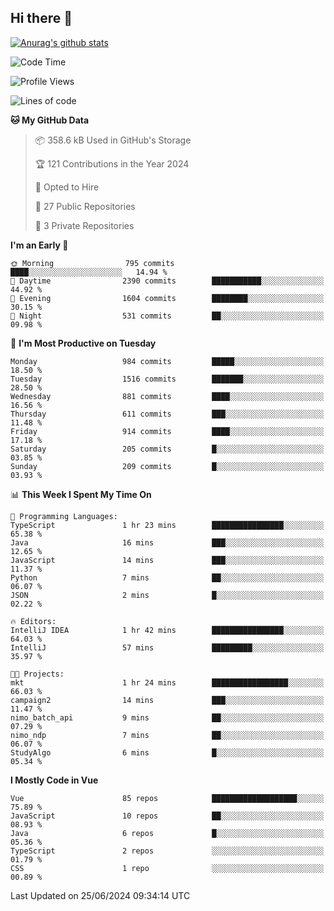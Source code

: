 ## Hi there 👋

[![Anurag's github stats](https://github-readme-stats.vercel.app/api?username=Songwonseok)](https://github.com/anuraghazra/github-readme-stats)



<!--START_SECTION:waka-->
![Code Time](http://img.shields.io/badge/Code%20Time-2%2C867%20hrs%2046%20mins-blue)

![Profile Views](http://img.shields.io/badge/Profile%20Views-0-blue)

![Lines of code](https://img.shields.io/badge/From%20Hello%20World%20I%27ve%20Written-34.8%20million%20lines%20of%20code-blue)

**🐱 My GitHub Data** 

> 📦 358.6 kB Used in GitHub's Storage 
 > 
> 🏆 121 Contributions in the Year 2024
 > 
> 💼 Opted to Hire
 > 
> 📜 27 Public Repositories 
 > 
> 🔑 3 Private Repositories 
 > 
**I'm an Early 🐤** 

```text
🌞 Morning                795 commits         ████░░░░░░░░░░░░░░░░░░░░░   14.94 % 
🌆 Daytime                2390 commits        ███████████░░░░░░░░░░░░░░   44.92 % 
🌃 Evening                1604 commits        ████████░░░░░░░░░░░░░░░░░   30.15 % 
🌙 Night                  531 commits         ██░░░░░░░░░░░░░░░░░░░░░░░   09.98 % 
```
📅 **I'm Most Productive on Tuesday** 

```text
Monday                   984 commits         █████░░░░░░░░░░░░░░░░░░░░   18.50 % 
Tuesday                  1516 commits        ███████░░░░░░░░░░░░░░░░░░   28.50 % 
Wednesday                881 commits         ████░░░░░░░░░░░░░░░░░░░░░   16.56 % 
Thursday                 611 commits         ███░░░░░░░░░░░░░░░░░░░░░░   11.48 % 
Friday                   914 commits         ████░░░░░░░░░░░░░░░░░░░░░   17.18 % 
Saturday                 205 commits         █░░░░░░░░░░░░░░░░░░░░░░░░   03.85 % 
Sunday                   209 commits         █░░░░░░░░░░░░░░░░░░░░░░░░   03.93 % 
```


📊 **This Week I Spent My Time On** 

```text
💬 Programming Languages: 
TypeScript               1 hr 23 mins        ████████████████░░░░░░░░░   65.38 % 
Java                     16 mins             ███░░░░░░░░░░░░░░░░░░░░░░   12.65 % 
JavaScript               14 mins             ███░░░░░░░░░░░░░░░░░░░░░░   11.37 % 
Python                   7 mins              ██░░░░░░░░░░░░░░░░░░░░░░░   06.07 % 
JSON                     2 mins              █░░░░░░░░░░░░░░░░░░░░░░░░   02.22 % 

🔥 Editors: 
IntelliJ IDEA            1 hr 42 mins        ████████████████░░░░░░░░░   64.03 % 
IntelliJ                 57 mins             █████████░░░░░░░░░░░░░░░░   35.97 % 

🐱‍💻 Projects: 
mkt                      1 hr 24 mins        █████████████████░░░░░░░░   66.03 % 
campaign2                14 mins             ███░░░░░░░░░░░░░░░░░░░░░░   11.47 % 
nimo_batch_api           9 mins              ██░░░░░░░░░░░░░░░░░░░░░░░   07.29 % 
nimo_ndp                 7 mins              ██░░░░░░░░░░░░░░░░░░░░░░░   06.07 % 
StudyAlgo                6 mins              █░░░░░░░░░░░░░░░░░░░░░░░░   05.34 % 
```

**I Mostly Code in Vue** 

```text
Vue                      85 repos            ███████████████████░░░░░░   75.89 % 
JavaScript               10 repos            ██░░░░░░░░░░░░░░░░░░░░░░░   08.93 % 
Java                     6 repos             █░░░░░░░░░░░░░░░░░░░░░░░░   05.36 % 
TypeScript               2 repos             ░░░░░░░░░░░░░░░░░░░░░░░░░   01.79 % 
CSS                      1 repo              ░░░░░░░░░░░░░░░░░░░░░░░░░   00.89 % 
```




 Last Updated on 25/06/2024 09:34:14 UTC
<!--END_SECTION:waka-->
